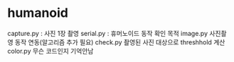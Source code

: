 # humanoid

capture.py : 사진 1장 촬영
serial.py : 휴머노이드 동작 확인 목적
image.py 사진촬영  동작 연동(알고리즘 추가 필요)
check.py 촬영된 사진 대상으로 threshhold 계산
color.py 무슨 코드인지 기억안남
